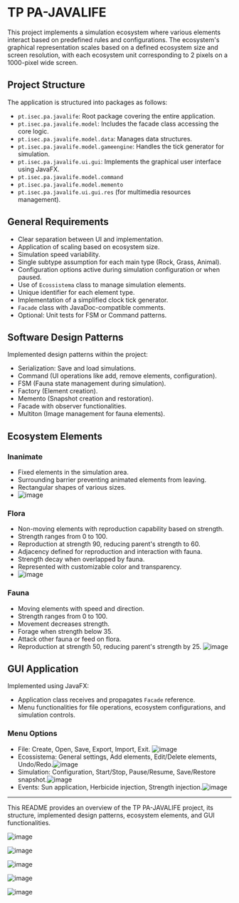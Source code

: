 # TP PA-JAVALIFE

This project implements a simulation ecosystem where various elements interact based on predefined rules and configurations. The ecosystem's graphical representation scales based on a defined ecosystem size and screen resolution, with each ecosystem unit corresponding to 2 pixels on a 1000-pixel wide screen.

## Project Structure

The application is structured into packages as follows:

- `pt.isec.pa.javalife`: Root package covering the entire application.
- `pt.isec.pa.javalife.model`: Includes the facade class accessing the core logic.
- `pt.isec.pa.javalife.model.data`: Manages data structures.
- `pt.isec.pa.javalife.model.gameengine`: Handles the tick generator for simulation.
- `pt.isec.pa.javalife.ui.gui`: Implements the graphical user interface using JavaFX.
- `pt.isec.pa.javalife.model.command`
- `pt.isec.pa.javalife.model.memento`
- `pt.isec.pa.javalife.ui.gui.res` (for multimedia resources management).

## General Requirements

- Clear separation between UI and implementation.
- Application of scaling based on ecosystem size.
- Simulation speed variability.
- Single subtype assumption for each main type (Rock, Grass, Animal).
- Configuration options active during simulation configuration or when paused.
- Use of `Ecossistema` class to manage simulation elements.
- Unique identifier for each element type.
- Implementation of a simplified clock tick generator.
- `Facade` class with JavaDoc-compatible comments.
- Optional: Unit tests for FSM or Command patterns.

## Software Design Patterns

Implemented design patterns within the project:

- Serialization: Save and load simulations.
- Command (UI operations like add, remove elements, configuration).
- FSM (Fauna state management during simulation).
- Factory (Element creation).
- Memento (Snapshot creation and restoration).
- Facade with observer functionalities.
- Multiton (Image management for fauna elements).

## Ecosystem Elements

### Inanimate

- Fixed elements in the simulation area.
- Surrounding barrier preventing animated elements from leaving.
- Rectangular shapes of various sizes.
- ![image](https://github.com/inclyner/TP-javalive/assets/84443911/e8142742-de53-4176-871a-a4282add5919)

### Flora

- Non-moving elements with reproduction capability based on strength.
- Strength ranges from 0 to 100.
- Reproduction at strength 90, reducing parent's strength to 60.
- Adjacency defined for reproduction and interaction with fauna.
- Strength decay when overlapped by fauna.
- Represented with customizable color and transparency.
- ![image](https://github.com/inclyner/TP-javalive/assets/84443911/4cc5c2b5-aeca-4366-b3d3-d4267b9d6da7)

### Fauna

- Moving elements with speed and direction.
- Strength ranges from 0 to 100.
- Movement decreases strength.
- Forage when strength below 35.
- Attack other fauna or feed on flora.
- Reproduction at strength 50, reducing parent's strength by 25.
![image](https://github.com/inclyner/TP-javalive/assets/84443911/d752b2ac-fb0f-400d-99f3-f0020bc1c23a)

## GUI Application

Implemented using JavaFX:

- Application class receives and propagates `Facade` reference.
- Menu functionalities for file operations, ecosystem configurations, and simulation controls.

### Menu Options

- File: Create, Open, Save, Export, Import, Exit. ![image](https://github.com/inclyner/TP-javalive/assets/84443911/96299677-d831-4825-96dc-64b8f38cb7a2)
- Ecossistema: General settings, Add elements, Edit/Delete elements, Undo/Redo.![image](https://github.com/inclyner/TP-javalive/assets/84443911/d752b2ac-fb0f-400d-99f3-f0020bc1c23a)
- Simulation: Configuration, Start/Stop, Pause/Resume, Save/Restore snapshot.![image](https://github.com/inclyner/TP-javalive/assets/84443911/4cc5c2b5-aeca-4366-b3d3-d4267b9d6da7)
- Events: Sun application, Herbicide injection, Strength injection.![image](https://github.com/inclyner/TP-javalive/assets/84443911/e8142742-de53-4176-871a-a4282add5919)







---

This README provides an overview of the TP PA-JAVALIFE project, its structure, implemented design patterns, ecosystem elements, and GUI functionalities.













![image](https://github.com/inclyner/TP-javalive/assets/84443911/af2d5b27-2d1a-4b2d-94d9-a74d6d327a01)

![image](https://github.com/inclyner/TP-javalive/assets/84443911/79947831-7ad2-4e2e-9396-46833d623e9b)

![image](https://github.com/inclyner/TP-javalive/assets/84443911/2d6d10b4-d02a-43e9-a6e4-8df76ec3ae14)

![image](https://github.com/inclyner/TP-javalive/assets/84443911/644c5ded-5288-466d-841e-4cf112a1bbb8)


![image](https://github.com/inclyner/TP-javalive/assets/84443911/11abe9a4-02cc-461b-be35-08688d4220e3)



